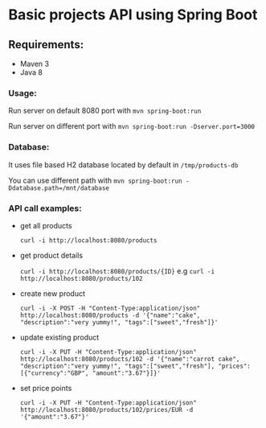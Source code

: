# Basic projects API using Spring Boot

## Requirements:
* Maven 3
* Java 8

### Usage:
Run server on default 8080 port with `mvn spring-boot:run`

Run server on different port with `mvn spring-boot:run -Dserver.port=3000`

### Database:
It uses file based H2 database located by default in `/tmp/products-db`

You can use different path with `mvn spring-boot:run -Ddatabase.path=/mnt/database`

### API call examples:
* get all products

  `curl -i http://localhost:8080/products`
* get product details

  `curl -i http://localhost:8080/products/{ID}` e.g `curl -i http://localhost:8080/products/102`
* create new product

  `curl -i -X POST -H "Content-Type:application/json" http://localhost:8080/products -d '{"name":"cake", "description":"very yummy!", "tags":["sweet","fresh"]}'`
* update existing product

  `curl -i -X PUT -H "Content-Type:application/json" http://localhost:8080/products/102 -d '{"name":"carrot cake", "description":"very yummy!", "tags":["sweet","fresh"], "prices":[{"currency":"GBP", "amount":"3.67"}]}'`
* set price points

  `curl -i -X PUT -H "Content-Type:application/json" http://localhost:8080/products/102/prices/EUR -d '{"amount":"3.67"}'`
